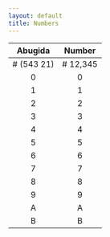 ```yaml
---
layout: default
title: Numbers
---
```

|Abugida|Number|
|:-:|:-:|
|# <ab>(543 21)</ab>|# 12,345|
|<ab>0</ab>|0|
|<ab>1</ab>|1|
|<ab>2</ab>|2|
|<ab>3</ab>|3|
|<ab>4</ab>|4|
|<ab>5</ab>|5|
|<ab>6</ab>|6|
|<ab>7</ab>|7|
|<ab>8</ab>|8|
|<ab>9</ab>|9|
|<ab>A</ab>|A|
|<ab>B</ab>|B|
